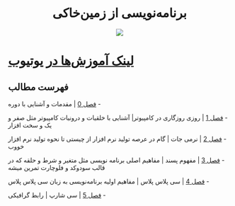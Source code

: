 
<div align="center">
  
#  برنامه‌نویسی از زمین‌خاکی
  
</div>
<p align="center">
  <img  src="https://github.com/ralireza/baz/blob/main/logo.png?raw=true">
</p>


# [لینک آموزش‌ها در یوتیوب](https://www.youtube.com/playlist?list=PL7M32hJnv9BeRR_D3WtuRyP9c-E1Wr1ob)  

## فهرست مطالب

&#x202b; - [فصل 0](https://github.com/Ralireza/baz/tree/main/%D9%81%D8%B5%D9%84%200) |  مقدمات و آشنایی با دوره 

&#x202b; - [فصل 1](https://github.com/Ralireza/baz/tree/main/%D9%81%D8%B5%D9%84%20%DB%B1) |   روزی روزگاری در کامپیوتر| آشنایی با خلقیات و درونیات کامپیوتر مثل صفر و یک و سخت افزار 

&#x202b; - [فصل 2](https://github.com/Ralireza/baz/tree/main/%D9%81%D8%B5%D9%84%20%DB%B2) |  نرمی جات | گام در عرصه تولید نرم افزار از چیستی تا نحوه تولید نرم افزار خووب 

&#x202b; - [فصل 3](https://github.com/Ralireza/baz/tree/main/%D9%81%D8%B5%D9%84%20%DB%B3) |  مفهوم پسند | مفاهیم اصلی برنامه نویسی مثل متغیر و شرط و حلقه که در قالب سودوکد و فلوچارت تمرین میشه

&#x202b; - [فصل 4](https://github.com/Ralireza/baz/tree/main/%D9%81%D8%B5%D9%84%20%DB%B4) | سی پلاس پلاس | مفاهیم اولیه برنامه‌نویسی به زبان سی پلاس پلاس

&#x202b; - [فصل 5](https://github.com/Ralireza/baz/tree/main/%D9%81%D8%B5%D9%84%20%DB%B5) | سی شارپ | رابط گرافیکی 
